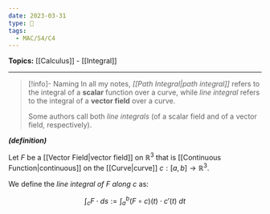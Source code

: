 ```yaml
---
date: 2023-03-31
type: 🧠
tags:
  - MAC/S4/C4
---
```


**Topics:** [[Calculus]] - [[Integral]]

---

> [!info]- Naming
> In all my notes, _[[Path Integral|path integral]]_ refers to the integral of a **scalar** function over a curve, while _line integral_ refers to the integral of a **vector field** over a curve.
>
> Some authors call both _line integrals_ (of a scalar field and of a vector field, respectively).

_**(definition)**_

Let $F$ be a [[Vector Field|vector field]] on $\mathbb{R}^3$ that is [[Continuous Function|continuous]] on the [[Curve|curve]] $c : [a, b] \to \mathbb{R}^3$.

We define the _line integral of $F$ along $c$_ as:

$$
\int_c F \cdot ds := \int_a^b (F \circ c)(t) \cdot c'(t) \ dt
$$
